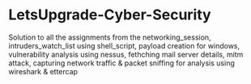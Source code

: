 # LetsUpgrade-Cyber-Security
Solution to all the assignments from the networking_session, intruders_watch_list using shell_script, payload creation for windows, vulnerability analysis using nessus, fethching mail server details, mitm attack, capturing network traffic & packet sniffing for analysis using wireshark & ettercap
